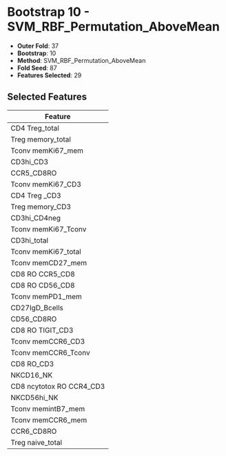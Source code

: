 # Bootstrap 10 - SVM_RBF_Permutation_AboveMean

- **Outer Fold**: 37
- **Bootstrap**: 10
- **Method**: SVM_RBF_Permutation_AboveMean
- **Fold Seed**: 87
- **Features Selected**: 29

## Selected Features

| Feature |
|---------|
| CD4 Treg_total |
| Treg memory_total |
| Tconv memKi67_mem |
| CD3hi_CD3 |
| CCR5_CD8RO |
| Tconv memKi67_CD3 |
| CD4 Treg _CD3 |
| Treg memory_CD3 |
| CD3hi_CD4neg |
| Tconv memKi67_Tconv |
| CD3hi_total |
| Tconv memKi67_total |
| Tconv memCD27_mem |
| CD8 RO CCR5_CD8 |
| CD8 RO CD56_CD8 |
| Tconv memPD1_mem |
| CD27IgD_Bcells |
| CD56_CD8RO |
| CD8 RO TIGIT_CD3 |
| Tconv memCCR6_CD3 |
| Tconv memCCR6_Tconv |
| CD8 RO_CD3 |
| NKCD16_NK |
| CD8 ncytotox RO CCR4_CD3 |
| NKCD56hi_NK |
| Tconv memintB7_mem |
| Tconv memCCR6_mem |
| CCR6_CD8RO |
| Treg naive_total |
